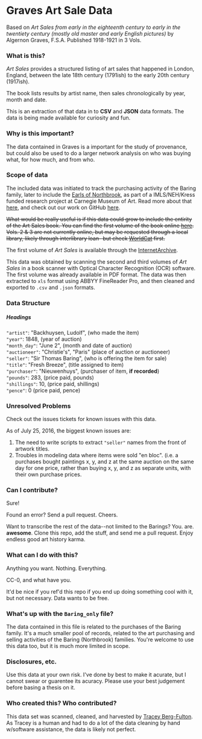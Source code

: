 # Graves Art Sale Data
Based on _Art Sales from early in the eighteenth century to early in the twentiety century (mostly old master and early English pictures)_ by Algernon Graves, F.S.A.
Published 1918-1921 in 3 Vols. 

### What is this? 
_Art Sales_ provides a structured listing of art sales that happened in London, England, between the late 18th century (1791ish) to the early 20th century (1917ish). 

The book lists results by artist name, then sales chronologically by year, month and date. 

This is an extraction of that data in to **CSV** and **JSON** data formats. The data is being made available for curiosity and fun. 

### Why is this important?	
The data contained in Graves is a important for the study of provenance, but could also be used to do a larger network analysis on who was buying what, for how much, and from who. 

### Scope of data
The included data was initiated to track the purchasing activity of the Baring family, later to include the [Earls of Northbrook](https://en.wikipedia.org/wiki/Thomas_Baring,_1st_Earl_of_Northbrook), as part of a IMLS/NEH/Kress funded research project at Carnegie Museum of Art. Read more about that [here](http://blog.cmoa.org/category/art-tracks/), and check out our work on GitHub [here](http://github.com/cmoa). 


~~What would be really useful is if this data could grow to include the entirity of the Art Sales book. You can find the first volume of the book online [here](https://babel.hathitrust.org/cgi/pt?id=njp.32101067589935). Vols. 2 & 3 are not currently online, but may be requested through a local library, likely through interlibrary loan- but check [WorldCat](http://www.worldcat.org/title/art-sales-from-early-in-the-eighteenth-century-to-early-in-the-twentieth-century-mostly-old-master-and-early-english-pictures/oclc/17488229&referer=brief_results) first.~~

The first volume of _Art Sales_ is available through the [InternetArchive](https://archive.org/details/GravesArtSalesVolumeOne). 

This data was obtained by scanning the second and third volumes of _Art Sales_ in a book scanner with Optical Character Recognition (OCR) software. The first volume was already available in PDF format. The data was then extracted to `xls` format using ABBYY FineReader Pro, and then cleaned and  exported to `.csv` and `.json` formats. 


### Data Structure

##### Headings
`"artist"`: "Backhuysen, Ludolf",  (who made the item)  
`"year"`: 1848, (year of auction)   
`"month_day"`: "June 2",  (month and date of auction)    
`"auctioneer"`: "Christie's",  "Paris" (place of auction or auctioneer)  
`"seller"`: "Sir Thomas Baring",  (who is offering the item for sale)  
`"title"`: "Fresh Breeze",  (title assigned to item)   
`"purchaser"`: "Nieuwenhuys", (purchaser of item, **if recorded**)   
`"pounds"`: 283, (price paid, pounds)   
`"shillings"`: 10,  (price paid, shillings)  
`"pence"`: 0 (price paid, pence)  

### Unresolved Problems
Check out the issues tickets for known issues with this data. 

As of July 25, 2016, the biggest known issues are:  
1) The need to write scripts to extract ``"seller"`` names from the front of artwork titles.   
2) Troubles in modeling data where items were sold "en bloc". (i.e. a purchases bought paintings x, y, and z at the same auction on the same day for one price, rather than buying x, y, and z as separate units, with their own purchase prices. 


### Can I contribute? 
Sure!

Found an error? Send a pull request. Cheers. 

Want to transcribe the rest of the data--not limited to the Barings? You. are. **awesome**. Clone this repo, add the stuff, and send me a pull request. Enjoy endless good art history karma. 

### What can I do with this?
Anything you want. Nothing. Everything. 

CC-0, and what have you. 

It'd be nice if you ref'd this repo if you end up doing something cool with it, but not necessary. Data wants to be free. 

### What's up with the `Baring_only` file?
The data contained in this file is related to the purchases of the Baring family. It's a much smaller pool of records, related to the art purchasing and selling activities of the Baring (Northbrook) families. You're welcome to use this data too, but it is much more limited in scope. 

### Disclosures, etc.
Use this data at your own risk. I've done by best to make it acurate, but I cannot swear or guarentee its acuracy. Please use your best judgement before basing a thesis on it. 

### Who created this? Who contributed? 
This data set was scanned, cleaned, and harvested by [Tracey Berg-Fulton](https://github.com/bergfulton). As Tracey is a human and had to do a lot of the data cleaning by hand w/software assistance, the data is likely not perfect. 



 
